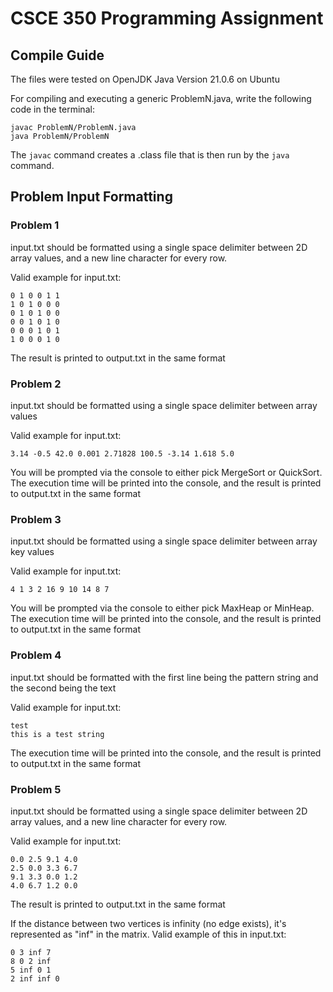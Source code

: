 # CSCE 350 Programming Assignment

## Compile Guide

The files were tested on OpenJDK Java Version 21.0.6 on Ubuntu

For compiling and executing a generic ProblemN.java, write the following code in the terminal:
```
javac ProblemN/ProblemN.java
java ProblemN/ProblemN
```
The `javac` command creates a .class file that is then run by the `java` command.

## Problem Input Formatting

### Problem 1
input.txt should be formatted using a single space delimiter between 2D array values,
and a new line character for every row.

Valid example for input.txt:
```
0 1 0 0 1 1
1 0 1 0 0 0
0 1 0 1 0 0
0 0 1 0 1 0
0 0 0 1 0 1
1 0 0 0 1 0
```

The result is printed to output.txt in the same format

### Problem 2
input.txt should be formatted using a single space delimiter between array values

Valid example for input.txt:
```
3.14 -0.5 42.0 0.001 2.71828 100.5 -3.14 1.618 5.0
```

You will be prompted via the console to either pick MergeSort or QuickSort.
The execution time will be printed into the console, and the result is printed to output.txt in the same format

### Problem 3
input.txt should be formatted using a single space delimiter between array key values

Valid example for input.txt:
```
4 1 3 2 16 9 10 14 8 7
```

You will be prompted via the console to either pick MaxHeap or MinHeap.
The execution time will be printed into the console, and the result is printed to output.txt in the same format

### Problem 4
input.txt should be formatted with the first line being the pattern string and the second being the text

Valid example for input.txt:
```
test
this is a test string
```

The execution time will be printed into the console, and the result is printed to output.txt in the same format

### Problem 5
input.txt should be formatted using a single space delimiter between 2D array values,
and a new line character for every row.

Valid example for input.txt:
```
0.0 2.5 9.1 4.0
2.5 0.0 3.3 6.7
9.1 3.3 0.0 1.2
4.0 6.7 1.2 0.0
```

The result is printed to output.txt in the same format

If the distance between two vertices is infinity (no edge exists), it's represented as "inf" in the matrix. Valid example of this in input.txt:
```
0 3 inf 7
8 0 2 inf
5 inf 0 1
2 inf inf 0
```
